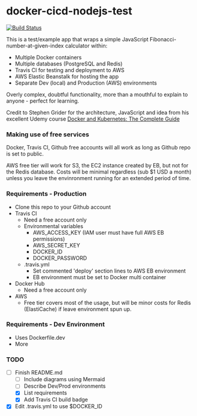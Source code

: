 # docker-cicd-nodejs-test
[![Build Status](https://travis-ci.org/christopherlorking/docker-cicd-nodejs-test.svg?branch=master)](https://travis-ci.org/christopherlorking/docker-cicd-nodejs-test)

This is a test/example app that wraps a simple JavaScript Fibonacci-number-at-given-index calculator within:
- Multiple Docker containers
- Multiple databases (PostgreSQL and Redis)
- Travis CI for testing and deployment to AWS
- AWS Elastic Beanstalk for hosting the app
- Separate Dev (local) and Production (AWS) environments

Overly complex, doubtful functionality, more than a mouthful to explain to anyone - perfect for learning.

Credit to Stephen Grider for the architecture, JavaScript and idea from his excellent Udemy course [Docker and Kubernetes: The Complete Guide](https://www.udemy.com/course/docker-and-kubernetes-the-complete-guide/)



### Making use of free services
Docker, Travis CI, Github free accounts will all work as long as Github repo is set to public.

AWS free tier will work for S3, the EC2 instance created by EB, but not for the Redis database. Costs will be minimal regardless (sub $1 USD a month) unless you leave the envinronment running for an extended period of time.


### Requirements - Production
- Clone this repo to your Github account
- Travis CI
	- Need a free account only
	-  Environmental variables
		- AWS_ACCESS_KEY (IAM user must have full AWS EB permissions)
		- AWS_SECRET_KEY
		- DOCKER_ID
		- DOCKER_PASSWORD
	- .travis.yml
		- Set commented 'deploy' section lines to AWS EB environment
		- EB environment must be set to Docker multi container		
- Docker Hub
	- Need a free account only
- AWS
	- Free tier covers most of the usage, but will be minor costs for Redis (ElastiCache) if leave environment spun up.


### Requirements - Dev Environment
- Uses Dockerfile.dev
- More

### TODO
- [ ] Finish README.md
	- [ ] Include diagrams using Mermaid
	- [ ] Describe Dev/Prod environments
	- [x] List requirements
	- [x] Add Travis CI build badge
- [x] Edit .travis.yml to use $DOCKER_ID